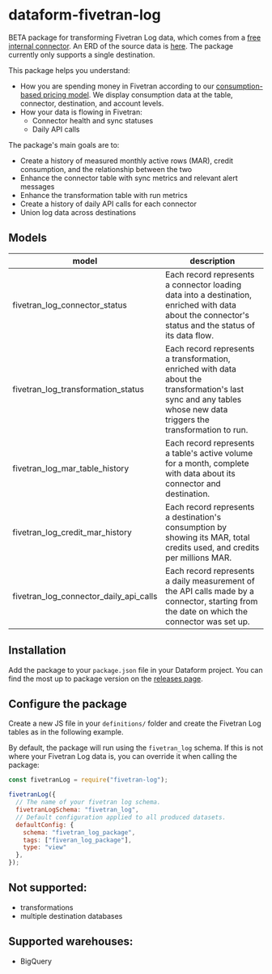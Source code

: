 # dataform-fivetran-log

BETA package for transforming Fivetran Log data, which comes from a [free internal connector](https://fivetran.com/docs/logs/fivetran-log). An ERD of the source data is [here](https://docs.google.com/presentation/d/1lny-kFwJIvOCbKky3PEvEQas4oaHVVTahj3OTRONpu8/edit#slide=id.p). The package currently only supports a single destination.

This package helps you understand:
* How you are spending money in Fivetran according to our [consumption-based pricing model](https://fivetran.com/docs/getting-started/consumption-based-pricing). We display consumption data at the table, connector, destination, and account levels.
* How your data is flowing in Fivetran:
    * Connector health and sync statuses
    * Daily API calls

The package's main goals are to:
* Create a history of measured monthly active rows (MAR), credit consumption, and the relationship between the two
* Enhance the connector table with sync metrics and relevant alert messages
* Enhance the transformation table with run metrics
* Create a history of daily API calls for each connector
* Union log data across destinations

## Models

| **model**                  | **description**                                                                                                                                               |
| -------------------------- | ------------------------------------------------------------------------------------------------------------------------------------------------------------- |
| fivetran\_log\_connector\_status        | Each record represents a connector loading data into a destination, enriched with data about the connector's status and the status of its data flow.                                          |
| fivetran\_log\_transformation\_status     | Each record represents a transformation, enriched with data about the transformation's last sync and any tables whose new data triggers the transformation to run. |
| fivetran\_log\_mar\_table\_history     | Each record represents a table's active volume for a month, complete with data about its connector and destination.                             |
| fivetran\_log\_credit\_mar\_history    | Each record represents a destination's consumption by showing its MAR, total credits used, and credits per millions MAR.                             |
| fivetran\_log\_connector\_daily_api\_calls    | Each record represents a daily measurement of the API calls made by a connector, starting from the date on which the connector was set up.  

## Installation

Add the package to your `package.json` file in your Dataform project. You can find the most up to package version on the [releases page](https://github.com/dataform-co/dataform-fivetran-log/releases).

## Configure the package

Create a new JS file in your `definitions/` folder and create the Fivetran Log tables as in the following example.

By default, the package will run using the `fivetran_log` schema. If this is not where your Fivetran Log data is, you can override it when calling the package:

```js
const fivetranLog = require("fivetran-log");

fivetranLog({
  // The name of your fivetran log schema.
  fivetranLogSchema: "fivetran_log",
  // Default configuration applied to all produced datasets.
  defaultConfig: {
    schema: "fivetran_log_package",
    tags: ["fiveran_log_package"],
    type: "view"
  },
});
```

## Not supported:
 - transformations
 - multiple destination databases

## Supported warehouses:
 - BigQuery
